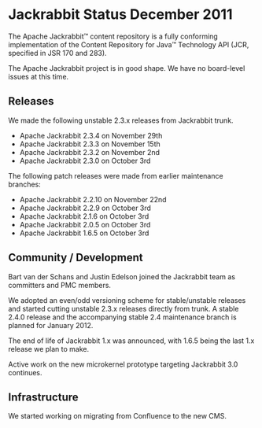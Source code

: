 <!--
   Licensed to the Apache Software Foundation (ASF) under one or more
   contributor license agreements.  See the NOTICE file distributed with
   this work for additional information regarding copyright ownership.
   The ASF licenses this file to You under the Apache License, Version 2.0
   (the "License"); you may not use this file except in compliance with
   the License.  You may obtain a copy of the License at

       http://www.apache.org/licenses/LICENSE-2.0

   Unless required by applicable law or agreed to in writing, software
   distributed under the License is distributed on an "AS IS" BASIS,
   WITHOUT WARRANTIES OR CONDITIONS OF ANY KIND, either express or implied.
   See the License for the specific language governing permissions and
   limitations under the License.
-->

Jackrabbit Status December 2011
===============================
The Apache Jackrabbit™ content repository is a fully conforming
implementation of the Content Repository for Java™ Technology API (JCR,
specified in JSR 170 and 283).

The Apache Jackrabbit project is in good shape. We have no board-level
issues at this time.


Releases
--------
We made the following unstable 2.3.x releases from Jackrabbit trunk.

* Apache Jackrabbit 2.3.4 on November 29th
* Apache Jackrabbit 2.3.3 on November 15th
* Apache Jackrabbit 2.3.2 on November 2nd
* Apache Jackrabbit 2.3.0 on October 3rd

The following patch releases were made from earlier maintenance branches:

* Apache Jackrabbit 2.2.10 on November 22nd
* Apache Jackrabbit 2.2.9 on October 3rd
* Apache Jackrabbit 2.1.6 on October 3rd
* Apache Jackrabbit 2.0.5 on October 3rd
* Apache Jackrabbit 1.6.5 on October 3rd


Community / Development
-----------------------
Bart van der Schans and Justin Edelson joined the Jackrabbit team as
committers and PMC members.

We adopted an even/odd versioning scheme for stable/unstable releases and
started cutting unstable 2.3.x releases directly from trunk. A stable 2.4.0
release and the accompanying stable 2.4 maintenance branch is planned for
January 2012.

The end of life of Jackrabbit 1.x was announced, with 1.6.5 being the last
1.x release we plan to make.

Active work on the new microkernel prototype targeting Jackrabbit 3.0
continues.


Infrastructure
--------------
We started working on migrating from Confluence to the new CMS.
